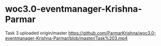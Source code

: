 # woc3.0-eventmanager-Krishna-Parmar
Task 3 uploaded origin/master
https://github.com/ParmarKrishna/woc3.0-eventmanager-Krishna-Parmar/blob/master/Task%203.mp4
